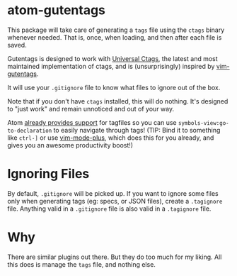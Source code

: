 # atom-gutentags

This package will take care of generating a `tags` file using the `ctags` binary
whenever needed. That is, once, when loading, and then after each file is saved.

Gutentags is designed to work with [Universal Ctags](https://ctags.io/), the
latest and most maintained implementation of ctags, and is (unsurprisingly)
inspired by [vim-gutentags](https://github.com/ludovicchabant/vim-gutentags).

It will use your `.gitignore` file to know what files to ignore out of the box.

Note that if you don't have `ctags` installed, this will do nothing. It's
designed to "just work" and remain unnoticed and out of your way.

Atom [already provides support](https://atom.io/packages/symbols-view) for
tagfiles so you can use `symbols-view:go-to-declaration` to easily navigate 
through tags! (TIP: Bind it to something like `ctrl-]` or use 
[vim-mode-plus](https://atom.io/packages/vim-mode-plus), which does this for
you already, and gives you an awesome productivity boost!)

# Ignoring Files

By default, `.gitignore` will be picked up. If you want to ignore some files
only when generating tags (eg: specs, or JSON files), create a `.tagignore`
file. Anything valid in a `.gitignore` file is also valid in a `.tagignore`
file.

# Why
There are similar plugins out there. But they do too much for my liking. All 
this does is manage the `tags` file, and nothing else.
